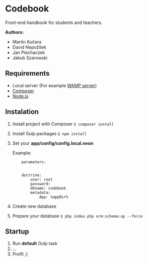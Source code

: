 Codebook
========

Front-end handbook for students and teachers.

**Authors:**

- Martin Kučera
- David Nepožitek
- Jan Piechaczek
- Jakub Szarowski


Requirements
------------

- Local server (For example [WAMP server](http://www.wampserver.com/en/))
- [Composer](https://getcomposer.org/)
- [Node.js](https://nodejs.org/en/)


Instalation
------------

1. Install project with Composer `$ composer install`
2. Install Gulp packages `$ npm install`
3. Set your **app/config/config.local.neon** 

    Example:
    
    ```    
        parameters:
        
    
        doctrine:
            user: root
            password:
            dbname: codebook
            metadata:
                App: %appDir%
    ```

4. Create new database
5. Prepare your database `$ php index.php orm:schema:up --force`

Startup
-------

1. Run **default** Gulp task
2. ...
3. Profit ;)